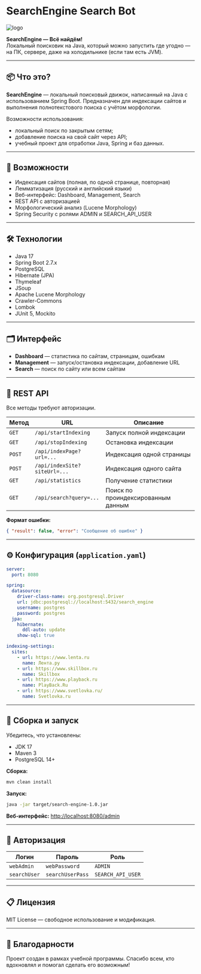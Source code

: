 
# SearchEngine Search Bot

![logo](https://img.shields.io/badge/SearchEngine-Поисковик-blue)

**SearchEngine — Всё найдём!**  
Локальный поисковик на Java, который можно запустить где угодно — на ПК, сервере, даже на холодильнике (если там есть JVM).

---

## 📦 Что это?

**SearchEngine** — локальный поисковый движок, написанный на Java с использованием Spring Boot. Предназначен для индексации сайтов и выполнения полнотекстового поиска с учётом морфологии.

Возможности использования:
- локальный поиск по закрытым сетям;
- добавление поиска на свой сайт через API;
- учебный проект для отработки Java, Spring и баз данных.

---

## 🚀 Возможности

- Индексация сайтов (полная, по одной странице, повторная)
- Лемматизация (русский и английский языки)
- Веб-интерфейс: Dashboard, Management, Search
- REST API с авторизацией
- Морфологический анализ (Lucene Morphology)
- Spring Security с ролями ADMIN и SEARCH_API_USER

---

## 🛠️ Технологии

- Java 17
- Spring Boot 2.7.x
- PostgreSQL
- Hibernate (JPA)
- Thymeleaf
- JSoup
- Apache Lucene Morphology
- Crawler-Commons
- Lombok
- JUnit 5, Mockito

---

## 🗂 Интерфейс

- **Dashboard** — статистика по сайтам, страницам, ошибкам
- **Management** — запуск/остановка индексации, добавление URL
- **Search** — поиск по сайту или всем сайтам

---

## 🔌 REST API

Все методы требуют авторизации.

| Метод | URL | Описание |
|-------|-----|----------|
| `GET` | `/api/startIndexing` | Запуск полной индексации |
| `GET` | `/api/stopIndexing` | Остановка индексации |
| `POST` | `/api/indexPage?url=...` | Индексация одной страницы |
| `POST` | `/api/indexSite?siteUrl=...` | Индексация одного сайта |
| `GET` | `/api/statistics` | Получение статистики |
| `GET` | `/api/search?query=...` | Поиск по проиндексированным данным |

**Формат ошибки:**
```json
{ "result": false, "error": "Сообщение об ошибке" }
```

---

## ⚙️ Конфигурация (`application.yaml`)

```yaml
server:
  port: 8080

spring:
  datasource:
    driver-class-name: org.postgresql.Driver
    url: jdbc:postgresql://localhost:5432/search_engine
    username: postgres
    password: postgres
  jpa:
    hibernate:
      ddl-auto: update
    show-sql: true

indexing-settings:
  sites:
    - url: https://www.lenta.ru
      name: Лента.ру
    - url: https://www.skillbox.ru
      name: Skillbox
    - url: https://www.playback.ru
      name: PlayBack.Ru
    - url: https://www.svetlovka.ru/
      name: Svetlovka.ru
```

---

## 🧪 Сборка и запуск

Убедитесь, что установлены:
- JDK 17
- Maven 3
- PostgreSQL 14+

**Сборка:**
```bash
mvn clean install
```

**Запуск:**
```bash
java -jar target/search-engine-1.0.jar
```

**Веб-интерфейс:** [http://localhost:8080/admin](http://localhost:8080/admin)

---

## 🔐 Авторизация

| Логин | Пароль | Роль |
|-------|--------|------|
| `webAdmin` | `webPassword` | `ADMIN` |
| `searchUser` | `searchUserPass` | `SEARCH_API_USER` |

---

## 📋 Лицензия

MIT License — свободное использование и модификация.

---

## 🤝 Благодарности

Проект создан в рамках учебной программы. Спасибо всем, кто вдохновлял и помогал сделать его возможным!
